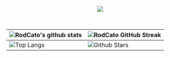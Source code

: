 <p align="center">
  <a href="https://github.com/RodCato"><img src="https://readme-typing-svg.herokuapp.com/?lines=Hi,%20I'm%20Catalino%20(aka%20Rod)%20;Full%20Stack%20Web%20Developer;Excited%20to%20code%20and%20connect;Always%20learning%20new%20tech;Thanks%20for%20stopping%20by!&font=Freehand&center=true&width=650&height=90&color=0c7dff&vCenter=true&size=50%22"></a>
</p>
<div align="center">
 <br />


| ![RodCato's github stats](https://github-readme-stats.vercel.app/api?username=RodCato&show_icons=true&theme=transparent) | ![RodCato GitHub Streak](https://github-readme-streak-stats.herokuapp.com/?user=RodCato&theme=transparent) |
| --- | --- |
| ![Top Langs](https://github-readme-stats.vercel.app/api/top-langs/?username=RodCato&theme=dark) | ![Github Stars](https://github-readme-stats.vercel.app/api?username=RodCato&show_icons=true&locale=en&count_private=true&hide_rank=true&custom_title=My%20GitHub%20Stats&disable_animations=true&theme=transparent) |<img src="https://media.giphy.com/media/iY8CRBdQXODJSCERIr/giphy.gif" width="35"><b> Github Stats </b>
<br>




 
  


</div>
